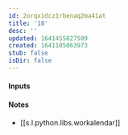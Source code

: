 ```yaml
---
id: 2orqxidcz1rbenaq2ma41at
title: '18'
desc: ''
updated: 1641455827509
created: 1641105063973
stub: false
isDir: false
---
```



#### Inputs

#### Notes

- [[s.l.python.libs.workalendar]]

